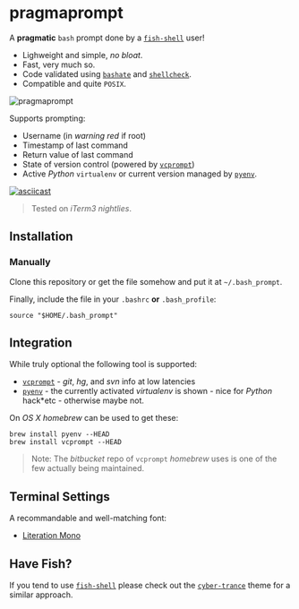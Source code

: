 # pragmaprompt

A **pragmatic** `bash` prompt done by a [`fish-shell`](https://github.com/fish-shell/fish-shell) user!

* Lighweight and simple, _no bloat_.
* Fast, very much so.
* Code validated using [`bashate`](https://github.com/openstack-dev/bashate) and [`shellcheck`](https://github.com/koalaman/shellcheck).
* Compatible and quite `POSIX`.

![pragmaprompt](https://cloud.githubusercontent.com/assets/80815/15549133/85d74ea8-22ab-11e6-95fa-15d997ff99f9.png)

Supports prompting:

* Username (in *warning red* if root)
* Timestamp of last command
* Return value of last command
* State of version control (powered by [`vcprompt`](https://bitbucket.org/gward/vcprompt))
* Active *Python* `virtualenv` or current version managed by [`pyenv`](https://github.com/yyuu/pyenv).

[![asciicast](https://asciinema.org/a/6t3tuvd8ajy0ztg99epi48ki8.png)](https://asciinema.org/a/6t3tuvd8ajy0ztg99epi48ki8)

> Tested on *iTerm3 nightlies*.

## Installation

### Manually

Clone this repository or get the file somehow and put it at `~/.bash_prompt`.

Finally, include the file in your `.bashrc` **or** `.bash_profile`:

```
source "$HOME/.bash_prompt"
```

## Integration

While truly optional the following tool is supported:

* [`vcprompt`](https://bitbucket.org/gward/vcprompt) - *git*, *hg*, and *svn* info at low latencies
* [`pyenv`](https://github.com/yyuu/pyenv) - the currently activated *virtualenv* is shown - nice for *Python* hack*etc - otherwise maybe not.

On *OS X* *homebrew* can be used to get these:

```
brew install pyenv --HEAD
brew install vcprompt --HEAD
```

> Note: The *bitbucket* repo of `vcprompt` *homebrew* uses is one of the few actually being maintained.

## Terminal Settings

A recommandable and well-matching font:

* [Literation Mono](https://github.com/powerline/fonts/tree/master/LiberationMono)

[vcprompt]: https://bitbucket.org/gward/vcprompt
[pragmaprompt]: https://cloud.githubusercontent.com/assets/80815/15529646/1776807a-224f-11e6-8bf0-77c210919af1.png

## Have Fish?

If you tend to use [`fish-shell`](https://github.com/fish-shell/fish-shell) please check out the [`cyber-trance`](https://github.com/fishgretel/cyber-trance) theme for a similar approach.

[vcprompt]: https://bitbucket.org/gward/vcprompt
